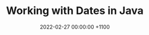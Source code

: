 ---
title: "Working with Dates in Java"
categories: ["Java"]
date: 2022-02-27 00:00:00 +1100
authors: ["nukajbl"]
excerpt: "In this article, we will explore the new Java time API and will learn how to use the new classes that are
located on java.time package."
image: images/stock/0111-clock-1200x628-branded.jpg
url: java-date
---